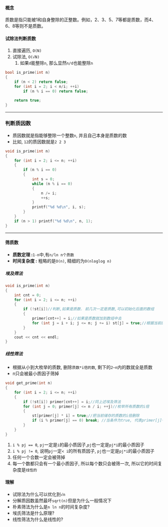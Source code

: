 #### 概念
质数是指只能被1和自身整除的正整数。例如，2、3、5、7等都是质数，而4、6、8等则不是质数。
#### 试除法判断质数
1. 直接遍历, `O(N)`
2. 试除法, `O(√N)`
   1. 如果`d`能整除`n`, 那么显然`n/d`也能整除`n`
```c++
bool is_prime(int n)
{
    if (n < 2) return false;
    for (int i = 2; i < n/i; ++i)
        if (n % i == 0) return false;

    return true;
}
```
---
### 判断质因数
- 质因数就是指能够整除一个整数`n`, 并且自己本身是质数的数
- 比如, `12`的质因数就是`2 2 3`

```c++
void is_prime(int n)
{
    for (int i = 2; i <= n; ++i)
    {
        if (n % i == 0)
        {
            int s = 0;
            while (n % i == 0)
            {
                n /= i;
                ++s;
            }
            printf("%d %d\n", i, s);
        }
    }
    if (n > 1) printf("%d %d\n", n, 1);
}
```
---
#### 筛质数
- **质数定理 :**`1-n`中,有`n/ln n个质数`
- **时间复杂度 :** 粗略的是`O(n)`, 精细的为`O(nloglog n)`
##### 埃及筛法
```c++
void is_prime(int n)
{
    int cnt = 0;
    for (int i = 2; i <= n; ++i)
    {
        if (!st[i])//判断,如果是质数. 前几次一定是质数,可以初始化后面的数组
        {
            primer[cnt++] = i;//如果是质数就加到数组中去
            for (int j = i + i; j <= n; j += i) st[j] = true;//根据当前的质数筛除后面的所有当前倍数的数
        }
    }
    cout << cnt << endl;
}
```
##### 线性筛法
- 根据从小到大枚举的质数, 删除`质数*i倍的数`, 剩下的`2~n`内的数就全是质数
- n只会被最小质因子筛掉
```c++
void get_prime(int n)
{
    for (int i = 2; i <= n; ++i)
    {
        if (!st[i]) primer[cnt++] = i;//同上述埃及筛法
        for (int j = 0; primer[j] <= n / i; ++j)//枚举所有质数的i倍
        {
            st[primer[j] * i] = true;//把当前储存的质数的i倍删除
            if (i % primer[j] == 0) break; //当条件为true, 代表primer[j]一定是i的最小质因子
        }
    }
}
```
1. `i % pj == 0`, `pj`一定是`i`的最小质因子,`pj`也一定是`pj*i`的最小质因子
2. `i % pj != 0`, 说明`pj`一定`< i`的所有质因子, `pj`也一定是`pj*i`的最小质因子
3. 任何一个合数一定会被筛掉
4. 每一个数都只会有一个最小质因子, 所以每个数只会被筛一次, 所以它的时间复杂度是`线性的`

#### 理解
- 试除法为什么可以优化到`√n`
- 分解质因数虽然最坏`sqrt(n)`但是为什么一般情况下
- 朴素筛法为什么是`n ln n`的时间复杂度?
- 埃氏筛法是什么原理?
- 线性筛法为什么是线性的?